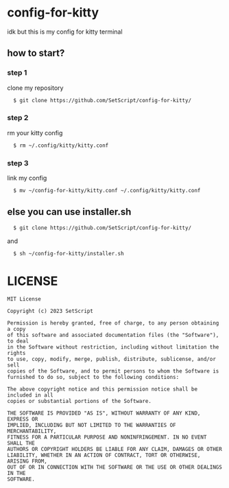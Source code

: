 # config-for-kitty
idk but this is my config for kitty terminal
## how to start?
### step 1
clone my repository
```sh
  $ git clone https://github.com/SetScript/config-for-kitty/
```
### step 2
rm your kitty config
```sh
  $ rm ~/.config/kitty/kitty.conf
```
### step 3
link my config
```sh
  $ mv ~/config-for-kitty/kitty.conf ~/.config/kitty/kitty.conf
```
## else you can use installer.sh
```sh
  $ git clone https://github.com/SetScript/config-for-kitty/
```
and
```sh
  $ sh ~/config-for-kitty/installer.sh
```

# LICENSE
```
MIT License

Copyright (c) 2023 SetScript

Permission is hereby granted, free of charge, to any person obtaining a copy
of this software and associated documentation files (the "Software"), to deal
in the Software without restriction, including without limitation the rights
to use, copy, modify, merge, publish, distribute, sublicense, and/or sell
copies of the Software, and to permit persons to whom the Software is
furnished to do so, subject to the following conditions:

The above copyright notice and this permission notice shall be included in all
copies or substantial portions of the Software.

THE SOFTWARE IS PROVIDED "AS IS", WITHOUT WARRANTY OF ANY KIND, EXPRESS OR
IMPLIED, INCLUDING BUT NOT LIMITED TO THE WARRANTIES OF MERCHANTABILITY,
FITNESS FOR A PARTICULAR PURPOSE AND NONINFRINGEMENT. IN NO EVENT SHALL THE
AUTHORS OR COPYRIGHT HOLDERS BE LIABLE FOR ANY CLAIM, DAMAGES OR OTHER
LIABILITY, WHETHER IN AN ACTION OF CONTRACT, TORT OR OTHERWISE, ARISING FROM,
OUT OF OR IN CONNECTION WITH THE SOFTWARE OR THE USE OR OTHER DEALINGS IN THE
SOFTWARE.
```
